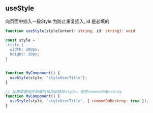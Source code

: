 ## useStyle

向页面中插入一段Style
为防止重复插入, id 是必填的

```typescript
function useStyle(styleContent: string, id: string): void
```

```javascript
const style = `
.title {
  width: 200px;
  height: 20px;
}
`

function MyComponent() {
  useStyle(style, 'styleUserTitle'); 
}

// 如果需要组件卸载时候自动移除style，使用removeOnDestroy
function MyComponent() {
  useStyle(style, 'styleUserTitle', { removeOnDestroy: true }); 
}
```
